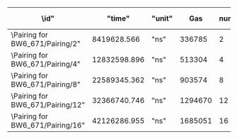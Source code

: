 | \id\"                             | \"time\"     | \"unit\" | Gas     | num_pairs  | Delta | Delta gas | Base gas |
| --------------------------------- | ------------ | -------- | ------- | ---------- | ----- | --------- | -------- |
| \Pairing for BW6_671/Pairing/2\"  | 8419628.566  | \"ns\"   | 336785  | 2          | 2     | 88259     | 248526   |
| \Pairing for BW6_671/Pairing/4\"  | 12832598.896 | \"ns\"   | 513304  | 4          | 4     | 97567     | 220602   |
| \Pairing for BW6_671/Pairing/8\"  | 22589345.362 | \"ns\"   | 903574  | 8          | 4     | 97774     | 219156   |
| \Pairing for BW6_671/Pairing/12\" | 32366740.746 | \"ns\"   | 1294670 | 12         | 4     | 97595     | 221120   |
| \Pairing for BW6_671/Pairing/16\" | 42126286.955 | \"ns\"   | 1685051 | 16         |       | 100000    | 220000   |
